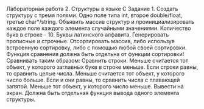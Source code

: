 Лабораторная работа 2. Структуры в языке С
Задание 1. 
Создать структуру с тремя полями. Одно поле типа int, второе double/float, третье char*/string.
Объявить массив структур и проинициализировать каждое поле каждого элемента случайными значениями. Количество букв в строке - 10. Буквы латинского алфавита. Генерировать прописные и строчные. Отсортировать массив, либо используя встроенную сортировку, либо с помощью любой своей сортировки.
Функция сравнения должна быть отдельна от функции сортировки!
Сравнивать таким образом:
	Сравнить строки. Меньше считается тот объект, у которого заглавных букв в строке меньше.  Если строки равны, то сравнить целые числа. Меньше считается тот объект, у которого число больше. Если и они равны, то сравнить числа с плавающей запятой. Меньше тот объект, у которого число меньше.
Вывести на экран. Должна быть отдельная функция вывода одного элемента структуры.
